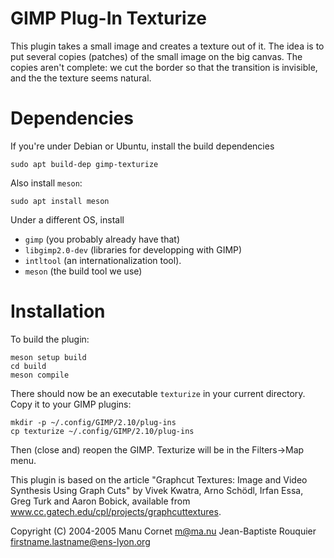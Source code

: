 # GIMP Plug-In Texturize

This plugin takes a small image and creates a texture out of it.
The idea is to put several copies (patches) of the small image on the big
canvas. The copies aren't complete: we cut the border so that the transition is
invisible, and the the texture seems natural.

# Dependencies

If you're under Debian or Ubuntu, install the build dependencies

    sudo apt build-dep gimp-texturize

Also install `meson`:

    sudo apt install meson

Under a different OS, install
- `gimp` (you probably already have that)
- `libgimp2.0-dev` (libraries for developping with GIMP)
- `intltool` (an internationalization tool).
- `meson` (the build tool we use)

# Installation

To build the plugin:

    meson setup build
    cd build
    meson compile

There should now be an executable `texturize` in your current directory.
Copy it to your GIMP plugins:

    mkdir -p ~/.config/GIMP/2.10/plug-ins
    cp texturize ~/.config/GIMP/2.10/plug-ins

Then (close and) reopen the GIMP. Texturize will be in the Filters->Map menu.


This plugin is based on the article "Graphcut Textures: Image and Video Synthesis Using
Graph Cuts" by Vivek Kwatra, Arno Schödl, Irfan Essa, Greg Turk and Aaron
Bobick, available from www.cc.gatech.edu/cpl/projects/graphcuttextures.


Copyright (C) 2004-2005  Manu Cornet            <m@ma.nu>
                         Jean-Baptiste Rouquier <firstname.lastname@ens-lyon.org>
